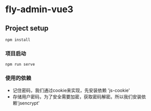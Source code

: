 # fly-admin-vue3

## Project setup
```
npm install
```

### 项目启动

```
npm run serve
```

### 使用的依赖

- 记住密码，我们通过cookie来实现，先安装依赖 'js-cookie'
- 存储用户密码，为了安全需要加密，获取密码解密。所以我们安装依赖'jsencrypt'